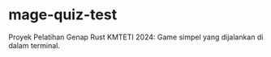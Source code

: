 # mage-quiz-test
Proyek Pelatihan Genap Rust KMTETI 2024: Game simpel yang dijalankan di dalam terminal.
